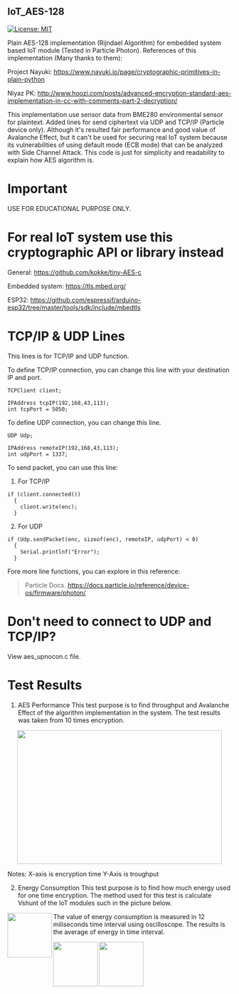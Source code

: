 ## IoT_AES-128
[![License: MIT](https://img.shields.io/badge/License-MIT-yellow.svg)](https://opensource.org/licenses/MIT)

Plain AES-128 implementation (Rijndael Algorithm) for embedded system based IoT module (Tested in Particle Photon).
References of this implementation (Many thanks to them):

Project Nayuki: https://www.nayuki.io/page/cryptographic-primitives-in-plain-python

Niyaz PK: http://www.hoozi.com/posts/advanced-encryption-standard-aes-implementation-in-cc-with-comments-part-2-decryption/

This implementation use sensor data from BME280 environmental sensor for plaintext. Added lines for send ciphertext via UDP and TCP/IP (Particle device only). Although it's resulted fair performance and good value of Avalanche Effect, but it can't be used for securing real IoT system because its vulnerabilities of using default mode (ECB mode) that can be analyzed with Side Channel Attack. This code is just for simplicity and readability to explain how AES algorithm is.

# Important
USE FOR EDUCATIONAL PURPOSE ONLY.

# For real IoT system use this cryptographic API or library instead

General: https://github.com/kokke/tiny-AES-c

Embedded system: https://tls.mbed.org/

ESP32: https://github.com/espressif/arduino-esp32/tree/master/tools/sdk/include/mbedtls


# TCP/IP & UDP Lines
This lines is for TCP/IP and UDP function.

To define TCP/IP connection, you can change this line with your destination IP and port.
```
TCPClient client;

IPAddress tcpIP(192,168,43,113);
int tcpPort = 5050;
```

To define UDP connection, you can change this line.
```
UDP Udp;

IPAddress remoteIP(192,168,43,113);
int udpPort = 1337;
```

To send packet, you can use this line:
1. For TCP/IP
```
if (client.connected())
  {
    client.write(enc);
  }
```

2. For UDP
```
if (Udp.sendPacket(enc, sizeof(enc), remoteIP, udpPort) < 0)
  {
    Serial.printlnf("Error");
  }
```

Fore more line functions, you can explore in this reference: 
>Particle Docs.
>https://docs.particle.io/reference/device-os/firmware/photon/

# Don't need to connect to UDP and TCP/IP?
View aes_upnocon.c file.

# Test Results
1. AES Performance
  This test purpose is to find throughput and Avalanche Effect of the algorithm implementation in the system. The test results was taken from 10 times encryption.
  <p align="center">
  <img width="460" height="300" src="[![Screenshot-from-2021-02-22-09-48-02.png](https://i.postimg.cc/C15gMP9v/Screenshot-from-2021-02-22-09-48-02.png)](https://postimg.cc/rdBbQJVW)">
  </p>
  Notes:
  X-axis is encryption time
  Y-Axis is troughput

2. Energy Consumption
  This test purpose is to find how much energy used for one time encryption. The method used for this test is calculate Vshunt of the IoT modules such in the picture below.
  <p>
  <img align="left" width="100" height="100" src="https://postimg.cc/n9ZWthQh">
  <p>

  The value of energy consumption is measured in 12 miliseconds time interval using oscilloscope. The results is the average of energy in time interval.
  <p>
  <img align="left" width="100" height="100" src="https://postimg.cc/bZygqqfV">
  </P>
  <p>
  <img align="left" width="100" height="100" src="https://postimg.cc/TLr2132D">
  </P>

